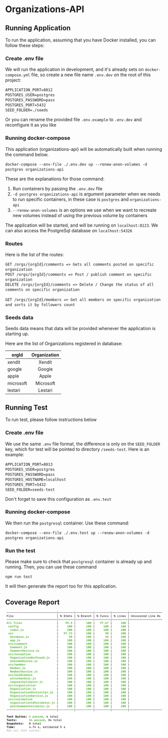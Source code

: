 # Organizations-API

## Running Application
To run the application, assuming that you have Docker installed, you can follow these steps:

### Create .env file
We will run the application in development, and it's already sets on `docker-compose.yml` file, so create a new file
name `.env.dev` on the root of this project:

```text
APPLICATION_PORT=8012
POSTGRES_USER=postgres
POSTGRES_PASSWORD=pass
POSTGRES_PORT=5432
SEED_FOLDER=./seeds
```

Or you can rename the provided file `.env.example` to `.env.dev`
and reconfigure it as you like

### Running docker-compose
This application (organizations-api) will be automatically built when running the command below.

```shell
docker-compose --env-file ./.env.dev up --renew-anon-volumes -d postgres organizations-api
```

These are the explanations for those command:

1) Run containers by passing the `.env.dev` file
2) `-d postgres organizations-api` is argument parameter when we needs to run specific containers,
    in these case is `postgres` and `organizations-api`
3) `--renew-anon-volumes` is an options we use when we want to recreate new volumes instead of using the previous volume
   by containers
   
The application will be started, and will be running on `localhost:8123`. We can also access the PostgreSql database on
`localhost:54326`

### Routes
Here is the list of the routes:
```text
GET /orgs/{orgId}/comments => Gets all comments posted on specific organization
POST /orgs/{orgId}/comments => Post / publish comment on specific organization
DELETE /orgs/{orgId}/comments => Delete / Change the status of all comments on specific organization

GET /orgs/{orgId}/members => Get all members on specific organization and sorts it by followers count
```

### Seeds data
Seeds data means that data will be provided whenever the application is starting up.

Here are the list of Organizations registered in database:

| orgId        | Organization |
| ------------- |:----------:|
| xendit      | Xendit       |
| google      | Google       |
| apple       | Apple        |
| microsoft   | Microsoft    |
| lestari     | Lestari      |


## Running Test
To run test, please follow instructions below

### Create .env file
We use the same `.env` file format, the difference is only on the `SEED_FOLDER` key,
which for test will be pointed to directory `/seeds-test`. Here is an example:

```text
APPLICATION_PORT=8013
POSTGRES_USER=postgres
POSTGRES_PASSWORD=pass
POSTGRES_HOSTNAME=localhost
POSTGRES_PORT=5432
SEED_FOLDER=seeds-test
```

Don't forget to save this configuration as `.env.test`

### Running docker-compose
We then run the `postgresql` container. Use these command:

```shell
docker-compose --env-file ./.env.test up --renew-anon-volumes -d postgres organizations-api
```

### Run the test
Please make sure to check that `postgresql` container is already up and running.
Then, you can use these command

```shell
npm run test
```

It will then generate the report too for this application.

## Coverage Report
![Coverage Report](test-report.png)
